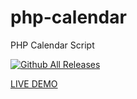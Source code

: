 # php-calendar
PHP Calendar Script

[![Github All Releases](https://img.shields.io/github/downloads/nkmswot/php-calendar/total.svg)]()

[LIVE DEMO](https://8subjects.com/php-calendar-script/)




